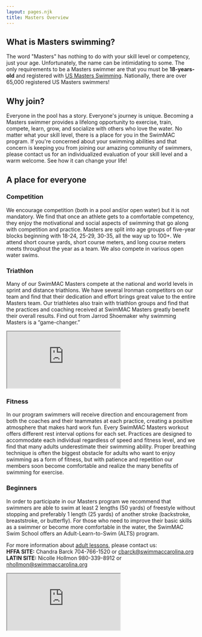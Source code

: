 ```yaml
---
layout: pages.njk
title: Masters Overview
---
```

<div class="card p-6 my-4" markdown="1">

<h2 class="separator-center">What is Masters swimming?</h2>

<p>The word "Masters" has nothing to do with your skill level or competency, just your age. Unfortunately, the name can be intimidating to some. The only requirements to be a Masters swimmer are that you must be <b>18-years-old</b> and registered with <a href="http://www.usms.org/reg/" target="_blank" rel="noopener">US Masters Swimming</a>. Nationally, there are over 65,000 registered US Masters swimmers!</p>

</div>

<div class="card p-6 my-4" markdown="1">

<h2 class="separator-center">Why join?</h2>

<p>Everyone in the pool has a story. Everyone's journey is unique. Becoming a Masters swimmer provides a lifelong opportunity to exercise, train, compete, learn, grow, and socialize with others who love the water. No matter what your skill level, there is a place for you in the SwimMAC program. If you're concerned about your swimming abilities and that concern is keeping you from joining our amazing community of swimmers, please contact us for an individualized evaluation of your skill level and a warm welcome. See how it can change your life!</p>

</div>

<div class="card p-6 my-4" markdown="1">

<h2 class="separator-center">A place for everyone</h2>

<div class="flex flex-wrap -mx-4" markdown="1">

<div class="w-full md:w-1/2 p-4" markdown="1">
<h3>Competition</h3>
<p>
We encourage competition (both in a pool and/or open water) but it is not mandatory. We find that once an athlete gets to a comfortable competency, they enjoy the motivational and social aspects of swimming that go along with competition and practice. Masters are split into age groups of five-year blocks beginning with 18-24, 25-29, 30-35, all the way up to 100+. We attend short course yards, short course meters, and long course meters meets throughout the year as a team. We also compete in various open water swims.
</p>
</div>

<div class="w-full md:w-1/2 p-4" markdown="1">
<h3>Triathlon</h3>
<p>
    Many of our SwimMAC Masters compete at the national and world levels in sprint and distance triathlons.
    We have several Ironman competitors on our team and find that their dedication and effort brings great value to the entire Masters team.
    Our triathletes also train with triathlon groups and find that the practices and coaching received at SwimMAC Masters greatly benefit their overall results.
    Find out from Jarrod Shoemaker why swimming Masters is a “game-changer.”
</p>

<div class="responsive-embed widescreen margin-top-1" markdown="1">
<iframe class="youtube-player" type="text/html" src="https://www.youtube.com/embed/en1cGWN0L3w?version=3&amp;rel=1&amp;fs=1&amp;autohide=2&amp;showsearch=0&amp;showinfo=1&amp;iv_load_policy=1&amp;wmode=transparent" allowfullscreen="true"></iframe>
</div>
</div>

<div class="w-full md:w-1/2 p-4" markdown="1">
<h3>Fitness</h3>
<p>In our program swimmers will receive direction and encouragement from both the coaches and their teammates at each practice, creating a positive atmosphere that makes hard work fun. Every SwimMAC Masters workout offers different rest interval options for each set. Practices are designed to accommodate each individual regardless of speed and fitness level, and we find that many adults underestimate their swimming ability. Proper breathing technique is often the biggest obstacle for adults who want to enjoy swimming as a form of fitness, but with patience and repetition our members soon become comfortable and realize the many benefits of swimming for exercise.</p>
</div>

<div class="w-full md:w-1/2 p-4" markdown="1">
<h3>Beginners</h3>
<p>In order to participate in our Masters program we recommend that swimmers are able to swim at least 2 lengths (50 yards) of freestyle without stopping and preferably 1 length (25 yards) of another stroke (backstroke, breaststroke, or butterfly). For those who need to improve their basic skills as a swimmer or become more comfortable in the water, the SwimMAC Swim School offers an Adult-Learn-to-Swim (ALTS) program.</p>

<p>For more information about <a href="https://www.swimmaccarolina.org/adult-programs/adult-group-lessons/" target="_blank" rel="noopener">adult lessons</a>, please contact us: <br>
<strong>HFFA SITE:</strong> Chandra Barck 704-766-1520 or <a href="mailto:cbarck@swimmaccarolina.org" target="_blank">cbarck@swimmaccarolina.org</a><br>
<strong>LATIN SITE:</strong> Nicolle Hollmon 980-339-8912 or <a href="mailto:nhollmon@swimmaccarolina.org" target="_blank">nhollmon@swimmaccarolina.org</a>
</p>
</div>

</div>

</div>

<div class="w-full lg:w-2/3 mx-auto" markdown="1">
<div class="responsive-embed widescreen" markdown="1">
<iframe class="youtube-player" type="text/html" src="https://www.youtube.com/embed/SbZJNvhjC-g?version=3&amp;rel=1&amp;fs=1&amp;autohide=2&amp;showsearch=0&amp;showinfo=1&amp;iv_load_policy=1&amp;wmode=transparent" allowfullscreen="true"></iframe>
</div>
</div>
